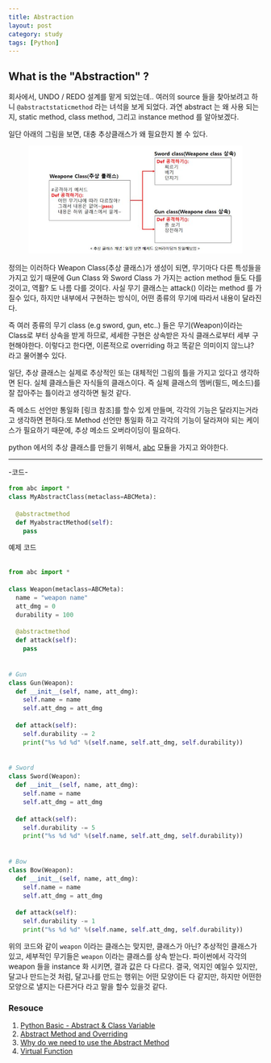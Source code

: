 ```yaml
---
title: Abstraction
layout: post
category: study
tags: [Python]
---
```

## What is the "Abstraction" ?

회사에서, UNDO / REDO 설계를 맡게 되었는데.. 여러의 source 들을 찾아보려고 하니 `@abstractstaticmethod` 라는 녀석을 보게 되었다. 과연 abstract 는 왜 사용 되는지, static method, class method, 그리고 instance method 를 알아보겠다.

일단 아래의 그림을 보면, 대충 추상클래스가 왜 필요한지 볼 수 있다.

<figure>
  <img src = "../../../assets/img/study/Abstract.JPG">
</figure>

정의는 이러하다 Weapon Class(추상 클래스)가 생성이 되면, 무기마다 다른 특성들을 가지고 있기 때문에 Gun Class 와 Sword Class 가 가지는 action method 들도 다를것이고, 역활? 도 나름 다를 것이다. 사실 무기 클래스는 attack() 이라는 method 를 가질수 있다, 하지만 내부에서 구현하는 방식이, 어떤 종류의 무기에 따라서 내용이 달라진다.

즉 여러 종류의 무기 class (e.g sword, gun, etc..) 들은 무기(Weapon)이라는 Class로 부터 상속을 받게 하므로, 세세한 구현은 상속받은 자식 클래스로부터 세부 구현해야한다. 이렇다고 한다면, 이론적으로 overriding 하고 똑같은 의미이지 않느냐? 라고 물어볼수 있다.

일단, 추상 클래스는 실제로 추상적인 또는 대체적인 그림의 틀을 가지고 있다고 생각하면 된다. 실체 클래스들은 자식들의 클래스이다. 즉 실체 클래스의 멤버(필드, 메소드)를 잘 잡아주는 틀이라고 생각하면 될것 같다.

즉 메소드 선언만 통일화 [링크 참조]를 할수 있게 만들며, 각각의 기능은 달라지는거라고 생각하면 편하다.또 Method 선언만 통일화 하고 각각의 기능이 달라져야 되는 케이스가 필요하기 때문에, 추상 메소드 오버라이딩이 필요하다.

python 에서의 추상 클래스를 만들기 위해서, [abc](https://docs.python.org/3/library/abc.html) 모듈을 가지고 와야한다.

---
-코드-

```python
from abc import *
class MyAbstractClass(metaclass=ABCMeta):

  @abstractmethod
  def MyabstractMethod(self):
    pass
```

예제 코드

```python

from abc import *

class Weapon(metaclass=ABCMeta):
  name = "weapon name"
  att_dmg = 0
  durability = 100

  @abstractmethod
  def attack(self):
    pass


# Gun
class Gun(Weapon):
  def __init__(self, name, att_dmg):
    self.name = name
    self.att_dmg = att_dmg

  def attack(self):
    self.durability -= 2
    print("%s %d %d" %(self.name, self.att_dmg, self.durability))


# Sword
class Sword(Weapon):
  def __init__(self, name, att_dmg):
    self.name = name
    self.att_dmg = att_dmg

  def attack(self):
    self.durability -= 5
    print("%s %d %d" %(self.name, self.att_dmg, self.durability))


# Bow
class Bow(Weapon):
  def __init__(self, name, att_dmg):
    self.name = name
    self.att_dmg = att_dmg

  def attack(self):
    self.durability -= 1
    print("%s %d %d" %(self.name, self.att_dmg, self.durability))

```

위의 코드와 같이 `weapon` 이라는 클래스는 맞지만, 클래스가 아닌? 추상적인 클래스가 있고, 세부적인 무기들은  `weapon` 이라는 클래스를 상속 받는다. 파이썬에서 각각의 weapon 들을 instance 화 시키면, 결과 값은 다 다르다. 결국, 억지인 예일수 있지만, 달고나 만드는것 처럼, 달고나를 만드는 행위는 어떤 모양이든 다 같지만, 하지만 어떤한 모양으로 낼지는 다른거다 라고 말을 할수 있을것 같다.

### Resouce

1. [Python Basic - Abstract & Class Variable](https://ybworld.tistory.com/27)
2. [Abstract Method and Overriding](https://21413011.tistory.com/72)
3. [Why do we need to use the Abstract Method](https://edu.goorm.io/learn/lecture/41/%EB%B0%94%EB%A1%9C%EC%8B%A4%EC%8A%B5-%EC%83%9D%ED%99%9C%EC%BD%94%EB%94%A9-%EC%9E%90%EB%B0%94-java/lesson/734/%EC%B6%94%EC%83%81%ED%81%B4%EB%9E%98%EC%8A%A4%EB%A5%BC-%EC%82%AC%EC%9A%A9%ED%95%98%EB%8A%94-%EC%9D%B4%EC%9C%A0)
4. [Virtual Function](http://tcpschool.com/cpp/cpp_polymorphism_virtual)
